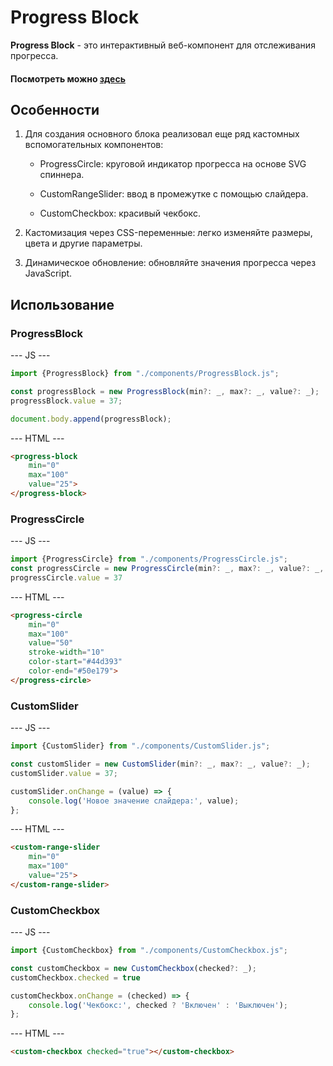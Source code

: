# Progress Block

**Progress Block** - это интерактивный веб-компонент 
для отслеживания прогресса.

#### Посмотреть можно [здесь](https://che4ve.github.io/progress-block-ozon/)

## Особенности
1. Для создания основного блока реализовал 
еще ряд кастомных вспомогательных компонентов:

   * ProgressCircle: круговой индикатор прогресса на основе SVG спиннера.
    
   * CustomRangeSlider: ввод в промежутке с помощью слайдера.
    
   * CustomCheckbox: красивый чекбокс.

2. Кастомизация через CSS-переменные: легко изменяйте размеры, 
цвета и другие параметры.

3. Динамическое обновление: обновляйте значения прогресса 
через JavaScript.

## Использование

### ProgressBlock
    
--- JS ---
```js
import {ProgressBlock} from "./components/ProgressBlock.js";

const progressBlock = new ProgressBlock(min?: _, max?: _, value?: _);
progressBlock.value = 37;

document.body.append(progressBlock);
```
--- HTML ---
```html
<progress-block
    min="0"
    max="100"
    value="25">
</progress-block>
```

### ProgressCircle

--- JS --- 
```js
import {ProgressCircle} from "./components/ProgressCircle.js";
const progressCircle = new ProgressCircle(min?: _, max?: _, value?: _, width?: _, strokeWidth?: _, colorStart?: _, colorEnd?: _);
progressCircle.value = 37
```
--- HTML ---
```html
<progress-circle
    min="0"
    max="100"
    value="50"
    stroke-width="10"
    color-start="#44d393"
    color-end="#50e179">
</progress-circle>
```

### CustomSlider
--- JS ---
```js
import {CustomSlider} from "./components/CustomSlider.js";

const customSlider = new CustomSlider(min?: _, max?: _, value?: _);
customSlider.value = 37;

customSlider.onChange = (value) => {
    console.log('Новое значение слайдера:', value);
};
```
--- HTML ---
```html
<custom-range-slider 
    min="0" 
    max="100" 
    value="25">
</custom-range-slider>
```

### CustomCheckbox

--- JS ---
```js
import {CustomCheckbox} from "./components/CustomCheckbox.js";

const customCheckbox = new CustomCheckbox(checked?: _);
customCheckbox.checked = true

customCheckbox.onChange = (checked) => {
    console.log('Чекбокс:', checked ? 'Включен' : 'Выключен');
};
```
--- HTML ---
```html
<custom-checkbox checked="true"></custom-checkbox>
```
